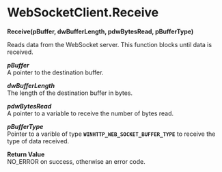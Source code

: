 # WebSocketClient.Receive

**Receive(pBuffer, dwBufferLength, pdwBytesRead, pBufferType)**

Reads data from the WebSocket server. This function blocks until data is received.

***pBuffer***  
A pointer to the destination buffer.

***dwBufferLength***  
The length of the destination buffer in bytes.

***pdwBytesRead***  
A pointer to a variable to receive the number of bytes read.

***pBufferType***  
Pointer to a varible of type **`WINHTTP_WEB_SOCKET_BUFFER_TYPE`** to receive the type of data received.

**Return Value**  
NO_ERROR on success, otherwise an error code.
